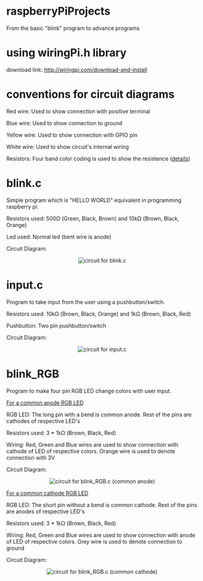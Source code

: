 # raspberryPiProjects
From the basic "blink" program to advance programs

# using wiringPi.h library
download link: http://wiringpi.com/download-and-install

# conventions for circuit diagrams

Red wire:     Used to show connection with positive terminal

Blue wire:    Used to show connection to ground

Yellow wire:  Used to show connection with GPIO pin

White wire:   Used to show circuit's internal wiring 

Resistors:    Four band color coding is used to show the resistence (<a href="http://www.circuitstoday.com/resistor-color-code-chart">details</a>)


# blink.c
Simple program which is "HELLO WORLD" equivalent in programming raspberry pi.

Resistors used: 500Ω (Green, Black, Brown) and 10kΩ (Brown, Black, Orange)

Led used: Normal led (bent wire is anode)

Circuit Diagram:

<p align="center">
  <img src="https://raw.githubusercontent.com/sangar-happy/raspberryPiProjects/fBranch/circuit_diagrams/blink.c.png" title="circuit for blink.c">
</p>


# input.c
Program to take input from the user using a pushbutton/switch.

Resistors used: 10kΩ (Brown, Black, Orange) and 1kΩ (Brown, Black, Red)


Pushbutton: Two pin pushbutton/switch

Circuit Diagram:

<p align="center">
  <img src="https://raw.githubusercontent.com/sangar-happy/raspberryPiProjects/fBranch/circuit_diagrams/input.c.png" title="circuit for input.c">
</p>

# blink_RGB
Program to make four pin RGB LED change colors with user input.

<p><u>For a common anode RGB LED</u></p>

RGB LED: The long pin with a bend is common anode. Rest of the pins are cathodes of respective LED's

Resistors used: 3 * 1kΩ (Brown, Black, Red)

Wiring: Red, Green and Blue wires are used to show connection with cathode of LED of respective colors. Orange wire is used to denote connection with 3V

Circuit Diagram:

<p align="center">
  <img src="https://raw.githubusercontent.com/sangar-happy/raspberryPiProjects/fBranch/circuit_diagrams/blink_RGB.c_commonAnode.png" title="circuit for blink_RGB.c (common anode)">
</p>

<p><u>For a common cathode RGB LED</u></p>

RGB LED: The short pin without a bend is common cathode. Rest of the pins are anodes of respective LED's

Resistors used: 3 * 1kΩ (Brown, Black, Red)

Wiring: Red, Green and Blue wires are used to show connection with anode of LED of respective colors. Grey wire is used to denote connection to ground

Circuit Diagram:

<p align="center">
  <img src="https://raw.githubusercontent.com/sangar-happy/raspberryPiProjects/fBranch/circuit_diagrams/blink_RGB.c_commonCathode.png" title="circuit for blink_RGB.c (common cathode)">
</p>
